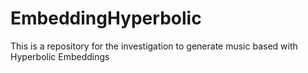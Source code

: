 # EmbeddingHyperbolic
This is a repository for the investigation to generate music based with Hyperbolic Embeddings
